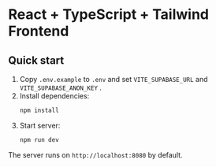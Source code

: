 # React + TypeScript + Tailwind Frontend

## Quick start

1. Copy `.env.example` to `.env` and set `VITE_SUPABASE_URL` and `VITE_SUPABASE_ANON_KEY` .
2. Install dependencies:
   ```bash
   npm install
   ```
3. Start server:
   ```bash
   npm run dev
   ```

The server runs on `http://localhost:8080` by default.
